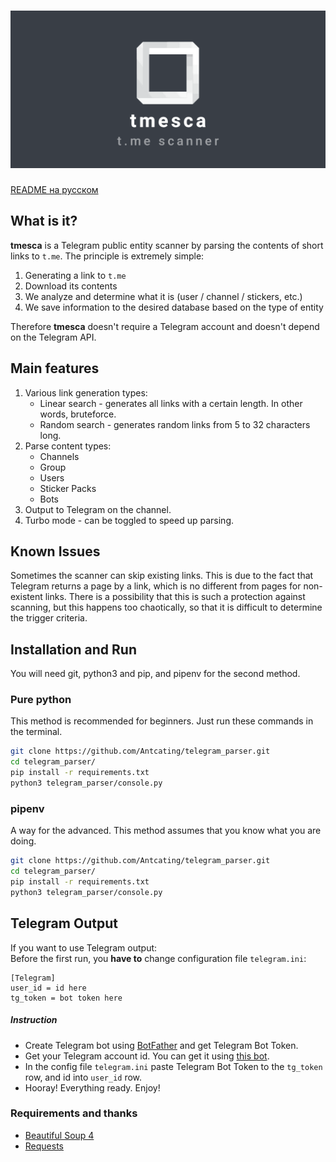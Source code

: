 <h1 align="center"><img src="logo.png" alt="tmesca" width="800"/></h1>

[README на русском](README_ru.md)

## What is it?
**tmesca** is a Telegram public entity scanner by parsing the contents of short links to `t.me`. The principle is extremely simple:
1. Generating a link to `t.me`
2. Download its contents
3. We analyze and determine what it is (user / channel / stickers, etc.)
4. We save information to the desired database based on the type of entity

Therefore **tmesca** doesn't require a Telegram account and doesn't depend on the Telegram API.

## Main features

1. Various link generation types:
   * Linear search - generates all links with a certain length. In other words, bruteforce.
   * Random search - generates random links from 5 to 32 characters long.
   <!-- * Mutation search - input word and script creates mutations of this word and check all possibilities.  -->
2. Parse content types:
   * Channels
   * Group
   * Users
   * Sticker Packs
   * Bots
3. Output to Telegram on the channel. 
4. Turbo mode - can be toggled to speed up parsing. 

## Known Issues
Sometimes the scanner can skip existing links. This is due to the fact that Telegram returns a page by a link, which is no different from pages for non-existent links. There is a possibility that this is such a protection against scanning, but this happens too chaotically, so that it is difficult to determine the trigger criteria.

## Installation and Run
You will need git, python3 and pip, and pipenv for the second method.

### Pure python
This method is recommended for beginners. Just run these commands in the terminal.
```bash
git clone https://github.com/Antcating/telegram_parser.git
cd telegram_parser/
pip install -r requirements.txt
python3 telegram_parser/console.py
```

### pipenv
A way for the advanced. This method assumes that you know what you are doing.
```bash
git clone https://github.com/Antcating/telegram_parser.git
cd telegram_parser/
pip install -r requirements.txt
python3 telegram_parser/console.py
```

## Telegram Output
If you want to use Telegram output: <br />
Before the first run, you **have to** change configuration file `telegram.ini`:
```
[Telegram]
user_id = id here
tg_token = bot token here
```
##### Instruction
- Create Telegram bot using [BotFather](https://t.me/BotFather) and get Telegram Bot Token.
- Get your Telegram account id. You can get it using [this bot](https://t.me/userinfobot). 
- In the config file `telegram.ini` paste Telegram Bot Token to the `tg_token` row, and id into `user_id` row.   
- Hooray! Everything ready. Enjoy!

### Requirements and thanks 
* [Beautiful Soup 4](https://www.crummy.com/software/BeautifulSoup/)
* [Requests](https://docs.python-requests.org/en/master/)
<!-- * [PySimpleGUI](https://github.com/PySimpleGUI/PySimpleGUI) -->
